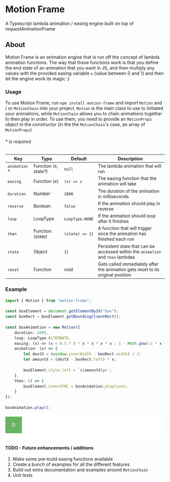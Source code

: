 # Motion Frame

A Typescript lambda animation / easing engine built on top of requestAnimationFrame

## About

Motion Frame is an animation engine that is run off the concept of lambda animation functions. The way that these functions work is that you define the end state of an animation that you want in JS, and then multiply any values with the provided easing variable `x` (value between 0 and 1) and then let the engine work its magic :)

### Usage

To use Motion Frame, run `npm install motion-frame` and import `Motion` and / or `MotionChain` into your project. `Motion` is the main class to use to initiated your animations, while `MotionChain` allows you to chain animations together to then play in order. To use them, you need to provide an `MotionProps` object in the constructor (in the the `MotionChain`'s case, an array of `MotionProps`)

###### \* is required

| Key            | Type                 | Default         | Description                                                                     |
| -------------- | -------------------- | --------------- | ------------------------------------------------------------------------------- |
| `animation` \* | Function (x, state?) | `null`          | The lambda animation that will run                                              |
| `easing`       | Function (x)         | `(x) => x`      | The easing function that the animation will take                                |
| `duration`     | Number               | `1000`          | The duration of the animation in milliseconds                                   |
| `reverse`      | Boolean              | `false`         | If the animation should play in reverse                                         |
| `loop`         | LoopType             | `LoopType.NONE` | If the animation should loop after it finishes                                  |
| `then`         | Function (state)     | `(state) => {}` | A function that will trigger once the animation has finished each run           |
| `state`        | Object               | `{}`            | Persistent state that can be accessed within the `animation` and `then` lambdas |
| `reset`        | Function             | void            | Gets called immediately after the animation gets reset to its original position |

### Example

```ts
import { Motion } from "motion-frame";

const boxElement = document.getElementById("box");
const boxRect = boxElement.getBoundingClientRect();

const boxAnimation = new Motion({
	duration: 2000,
	loop: LoopType.ALTERNATE,
	easing: (x) => (x < 0.5 ? 8 * x * x * x * x : 1 - Math.pow(-2 * x + 2, 4) / 2),
	animation: (x) => {
		let destX = (window.innerWidth - boxRect.width) / 2;
		let amountX = (destX - boxRect.left) * x;

		boxElement.style.left = `${amountX}px`;
	},
	then: () => {
		boxElement.innerHTML = boxAnimation.playCount;
	}
});

boxAnimation.play();
```

<img src="docs/example.gif">

#### TODO - Future enhancements / additions

1. Make some pre-build easing functions available
1. Create a bunch of examples for all the different features
1. Build out extra documentation and examples around `MotionChain`
1. Unit tests
